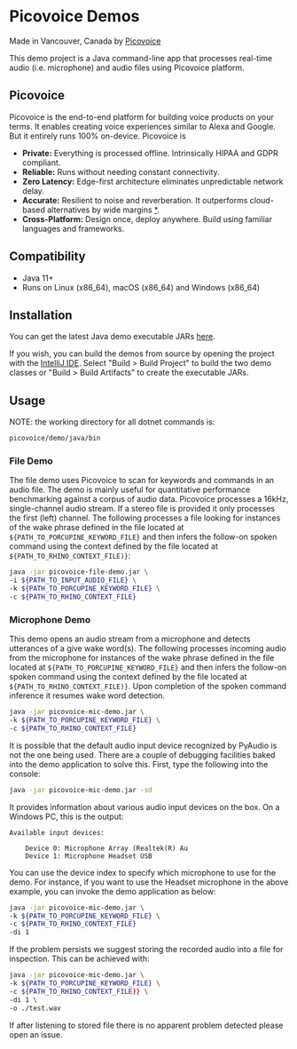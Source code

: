 # Picovoice Demos

Made in Vancouver, Canada by [Picovoice](https://picovoice.ai)

This demo project is a Java command-line app that processes real-time audio (i.e. microphone) and audio files
using Picovoice platform.

## Picovoice

Picovoice is the end-to-end platform for building voice products on your terms. It enables creating voice experiences
similar to Alexa and Google. But it entirely runs 100% on-device. Picovoice is

- **Private:** Everything is processed offline. Intrinsically HIPAA and GDPR compliant.
- **Reliable:** Runs without needing constant connectivity.
- **Zero Latency:** Edge-first architecture eliminates unpredictable network delay.
- **Accurate:** Resilient to noise and reverberation. It outperforms cloud-based alternatives by wide margins
[*](https://github.com/Picovoice/speech-to-intent-benchmark#results).
- **Cross-Platform:** Design once, deploy anywhere. Build using familiar languages and frameworks.

## Compatibility

- Java 11+
- Runs on Linux (x86_64), macOS (x86_64) and Windows (x86_64)

## Installation

You can get the latest Java demo executable JARs [here](/demo/java/bin).

If you wish, you can build the demos from source by opening the project with the [IntelliJ IDE](https://www.jetbrains.com/idea/download/).
Select "Build > Build Project" to build the two demo classes or "Build > Build Artifacts" to create the executable JARs.

## Usage

NOTE: the working directory for all dotnet commands is:

```bash
picovoice/demo/java/bin
```

### File Demo

The file demo uses Picovoice to scan for keywords and commands in an audio file. The demo is mainly useful for quantitative performance benchmarking against a corpus of audio data. 
Picovoice processes a 16kHz, single-channel audio stream. If a stereo file is provided it only processes the first (left) channel. 
The following processes a file looking for instances of the wake phrase defined in the file located at `${PATH_TO_PORCUPINE_KEYWORD_FILE}` 
and then infers the follow-on spoken command using the context defined by the file located at `${PATH_TO_RHINO_CONTEXT_FILE)}`:

```bash
java -jar picovoice-file-demo.jar \
-i ${PATH_TO_INPUT_AUDIO_FILE} \
-k ${PATH_TO_PORCUPINE_KEYWORD_FILE} \
-c ${PATH_TO_RHINO_CONTEXT_FILE}
```

### Microphone Demo

This demo opens an audio stream from a microphone and detects utterances of a give wake word(s). The following processes
incoming audio from the microphone for instances of the wake phrase defined in the file located at
`${PATH_TO_PORCUPINE_KEYWORD_FILE}` and then infers the follow-on spoken command using the context defined by the file
located at `${PATH_TO_RHINO_CONTEXT_FILE)}`. Upon completion of the spoken command inference it resumes wake word
detection.

```bash
java -jar picovoice-mic-demo.jar \
-k ${PATH_TO_PORCUPINE_KEYWORD_FILE} \
-c ${PATH_TO_RHINO_CONTEXT_FILE}
```

It is possible that the default audio input device recognized by PyAudio is not the one being used. There are a couple
of debugging facilities baked into the demo application to solve this. First, type the following into the console:

```bash
java -jar picovoice-mic-demo.jar -sd
```

It provides information about various audio input devices on the box. On a Windows PC, this is the output:

```
Available input devices:

    Device 0: Microphone Array (Realtek(R) Au
    Device 1: Microphone Headset USB	
``` 

You can use the device index to specify which microphone to use for the demo. For instance, if you want to use the Headset 
microphone in the above example, you can invoke the demo application as below:

```bash
java -jar picovoice-mic-demo.jar \
-k ${PATH_TO_PORCUPINE_KEYWORD_FILE} \
-c ${PATH_TO_RHINO_CONTEXT_FILE}
-di 1
```

If the problem persists we suggest storing the recorded audio into a file for inspection. This can be achieved with:

```bash
java -jar picovoice-mic-demo.jar \
-k ${PATH_TO_PORCUPINE_KEYWORD_FILE} \
-c ${PATH_TO_RHINO_CONTEXT_FILE)} \
-di 1 \
-o ./test.wav
```

If after listening to stored file there is no apparent problem detected please open an issue.
